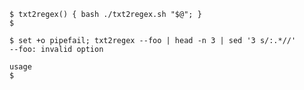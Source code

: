 ```console
$ txt2regex() { bash ./txt2regex.sh "$@"; }
$
```


```console
$ set +o pipefail; txt2regex --foo | head -n 3 | sed '3 s/:.*//'
--foo: invalid option

usage
$
```

